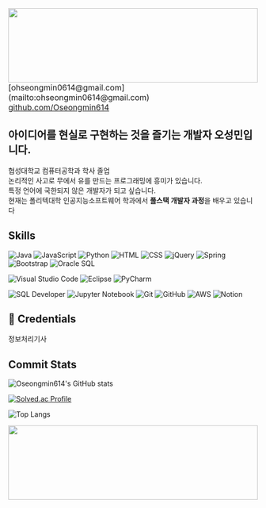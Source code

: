 <img src="https://capsule-render.vercel.app/api?type=waving&color=0:004AAD,100:1E3A8A&height=150&section=header&text=Hello!&fontColor=ffffff" width="100%" height="150">

<div style="flex: 1; min-width: 250px;">
   
  </div>

<div style="font-size: 16px;">
      [ohseongmin0614@gmail.com](mailto:ohseongmin0614@gmail.com)<br>
      <a href="https://github.com/Oseongmin614">github.com/Oseongmin614</a><br>
    </div>



  

## 아이디어를 현실로 구현하는 것을 즐기는 개발자 오성민입니다.

협성대학교 컴퓨터공학과 학사 졸업<br>
논리적인 사고로 무에서 유를 만드는 프로그래밍에 흥미가 있습니다. <br> 특정 언어에 국한되지 않은 개발자가 되고 싶습니다.<br>
현재는 폴리텍대학 인공지능소프트웨어 학과에서 <b>풀스택 개발자 과정</b>을 배우고 있습니다<br>

##  Skills

![Java](https://img.shields.io/badge/Java-007396?style=flat-square&logo=java&logoColor=white)
![JavaScript](https://img.shields.io/badge/JavaScript-F7DF1E?style=flat-square&logo=javascript&logoColor=black)
![Python](https://img.shields.io/badge/Python-3776AB?style=flat-square&logo=python&logoColor=white)
![HTML](https://img.shields.io/badge/HTML5-E34F26?style=flat-square&logo=html5&logoColor=white)
![CSS](https://img.shields.io/badge/CSS3-1572B6?style=flat-square&logo=css3&logoColor=white)
![jQuery](https://img.shields.io/badge/jQuery-0769AD?style=flat-square&logo=jquery&logoColor=white)
![Spring](https://img.shields.io/badge/Spring-6DB33F?style=flat-square&logo=spring&logoColor=white)
![Bootstrap](https://img.shields.io/badge/Bootstrap-7952B3?style=flat-square&logo=bootstrap&logoColor=white)
![Oracle SQL](https://img.shields.io/badge/Oracle_SQL-F80000?style=flat-square&logo=oracle&logoColor=white)


![Visual Studio Code](https://img.shields.io/badge/Visual%20Studio%20Code-007ACC?style=flat-square&logo=visual-studio-code&logoColor=white)
![Eclipse](https://img.shields.io/badge/Eclipse-2C2255?style=flat-square&logo=eclipse&logoColor=white)
![PyCharm](https://img.shields.io/badge/PyCharm-000000?style=flat-square&logo=pycharm&logoColor=white)


![SQL Developer](https://img.shields.io/badge/SQL%20Developer-F80000?style=flat-square&logo=oracle&logoColor=white)
![Jupyter Notebook](https://img.shields.io/badge/Jupyter%20Notebook-F37626?style=flat-square&logo=jupyter&logoColor=white)
![Git](https://img.shields.io/badge/Git-F05032?style=flat-square&logo=git&logoColor=white)
![GitHub](https://img.shields.io/badge/GitHub-181717?style=flat-square&logo=github&logoColor=white)
![AWS](https://img.shields.io/badge/AWS-232F3E?style=flat-square&logo=amazon-aws&logoColor=white)
![Notion](https://img.shields.io/badge/Notion-000000?style=flat-square&logo=notion&logoColor=white)

## 🪪 Credentials
정보처리기사


## Commit Stats
![Oseongmin614's GitHub stats](https://github-readme-stats.vercel.app/api?username=Oseongmin614&show_icons=true&theme=dark)

[![Solved.ac Profile](http://mazassumnida.wtf/api/v2/generate_badge?boj=ohseongmin0614)](https://solved.ac/ohseongmin0614)

![Top Langs](https://github-readme-stats.vercel.app/api/top-langs/?username=Oseongmin614&layout=compact&theme=dark)


<!-- 파도 라인 -->
<img src="https://capsule-render.vercel.app/api?type=waving&color=0:004AAD,100:1E3A8A&height=150&section=footer" width="100%" height="150">
